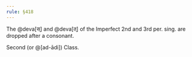 ```yaml
---
rule: §418
---
```


The @deva[स्‌] and @deva[त्‌] of the Imperfect 2nd and 3rd per. sing. are dropped after a consonant.

Second (or @[ad-ādi]) Class.